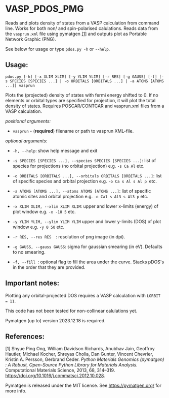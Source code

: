 # VASP_PDOS_PMG
Reads and plots density of states from a VASP calculation from command line. Works for both non/ and spin-polarised calulations. 
Reads data from the ```vasprun.xml``` file using pymatgen [[1]](#References) and outputs plot as Portable Network Graphic (PNG).

See below for usage or type ```pdos.py -h``` or ```--help```.




## Usage:

```
pdos.py [-h] [-x XLIM XLIM] [-y YLIM YLIM] [-r RES] [-g GAUSS] [-f] [-s SPECIES [SPECIES ...] | -o ORBITALS [ORBITALS ...] | -a ATOMS [ATOMS ...]] vasprun
```
Plots the (projected) density of states with fermi energy shifted to 0. If no elements or orbital types are specified for projection, it will plot the total
density of states. Requires POSCAR/CONTCAR and vasprun.xml files from a VASP calculation.

*positional arguments:*

 * ```vasprun``` - (**required**) filename or path to vasprun XML-file.

*optional arguments:*

  * ```-h, --help```:             show help message and exit

  * ```-s SPECIES [SPECIES ...], --species SPECIES [SPECIES ...]```:
                         list of species for projections (no orbital projection) e.g. ```-s Ca Al``` etc.

  * ```-o ORBITALS [ORBITALS ...], --orbitals ORBITALS [ORBITALS ...]```:
                         list of specific species and orbital projection e.g. ```-o Ca s Al s Al p ```etc.

  * ```-a ATOMS [ATOMS ...], --atoms ATOMS [ATOMS ...]```:
                         list of specific atomic sites and orbital projection e.g. ```-o Ca1 s Al3 s Al3 p``` etc.

  * ```-x XLIM XLIM, --xlim XLIM XLIM```: 
                         upper and lower x-limits (energy) of plot window e.g. ```-x -10 5``` etc.

  * ```-y YLIM YLIM, --ylim YLIM YLIM```
                         upper and lower y-limits (DOS) of plot window e.g. ```-y 0 50``` etc.

  * ```-r RES, --res RES  ```: 
                         resolution of png image (in dpi).

  * ```-g GAUSS, --gauss GAUSS```:
                         sigma for gaussian smearing (in eV). Defaults to no smearing.

  * ```-f, --fill ```: 
                         optional flag to fill the area under the curve. Stacks pDOS's in the order that they are provided.

## Important notes: 


Plotting any orbital-projected DOS requires a VASP calculation with ```LORBIT = 11```.

This code has not been tested for non-collinear calulations yet.

Pymatgen (up to) version 2023.12.18 is required.                

## References:

[1] Shyue Ping Ong, William Davidson Richards, Anubhav Jain, Geoffroy Hautier,
Michael Kocher, Shreyas Cholia, Dan Gunter, Vincent Chevrier, Kristin A.
Persson, Gerbrand Ceder. *Python Materials Genomics (pymatgen) : A Robust,
Open-Source Python Library for Materials Analysis.* Computational Materials
Science, 2013, 68, 314–319. https://doi.org/10.1016/j.commatsci.2012.10.028.

Pymatgen is released under the MIT license. See https://pymatgen.org/ for more info.